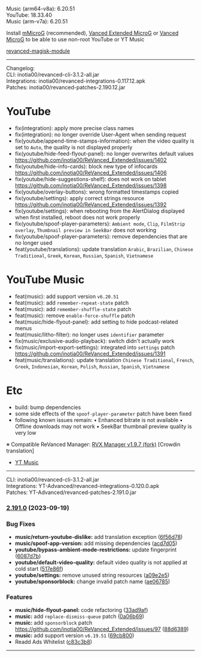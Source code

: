 Music (arm64-v8a): 6.20.51  
YouTube: 18.33.40  
Music (arm-v7a): 6.20.51  


Install [mMicroG](https://github.com/inotia00/mMicroG/releases) (recommended), [Vanced Extended MicroG](https://github.com/inotia00/VancedMicroG/releases) or [Vanced MicroG](https://github.com/TeamVanced/VancedMicroG/releases) to be able to use non-root YouTube or YT Music  

[revanced-magisk-module](https://github.com/j-hc/revanced-magisk-module)  

---
Changelog:  
CLI: inotia00/revanced-cli-3.1.2-all.jar  
Integrations: inotia00/revanced-integrations-0.117.12.apk  
Patches: inotia00/revanced-patches-2.190.12.jar  

YouTube
==
- fix(integration): apply more precise class names
- fix(integration): no longer override User-Agent when sending request
- fix(youtube/append-time-stamps-information): when the video quality is set to `Auto`, the quality is not displayed properly
- fix(youtube/hide-feed-flyout-panel): no longer overwrites default values https://github.com/inotia00/ReVanced_Extended/issues/1402
- fix(youtube/hide-info-cards): block new type of infocards https://github.com/inotia00/ReVanced_Extended/issues/1406
- fix(youtube/hide-suggestions-shelf): does not work on tablet https://github.com/inotia00/ReVanced_Extended/issues/1398
- fix(youtube/overlay-buttons): wrong formatted timestamps copied
- fix(youtube/settings): apply correct strings resource https://github.com/inotia00/ReVanced_Extended/issues/1392
- fix(youtube/settings): when rebooting from the AlertDialog displayed when first installed, reboot does not work properly
- fix(youtube/spoof-player-parameters): `Ambient mode`, `Clip`, `FilmStrip overlay`, `Thumbnail preview in SeekBar` does not working
- fix(youtube/spoof-player-parameters): remove dependencies that are no longer used
- feat(youtube/translations): update translation
`Arabic`, `Brazilian`, `Chinese Traditional`, `Greek`, `Korean`, `Russian`, `Spanish`, `Vietnamese`


YouTube Music
==
- feat(music): add support version `v6.20.51`
- feat(music): add `remember-repeat-state` patch
- feat(music): add `remember-shuffle-state` patch
- feat(music): remove `enable-force-shuffle` patch
- feat(music/hide-flyout-panel): add setting to hide podcast-related menus
- feat(music/litho-filter): no longer uses `identifier` parameter
- fix(music/exclusive-audio-playback): switch didn't actually work
- fix(music/import-export-settings): integrated into `settings` patch https://github.com/inotia00/ReVanced_Extended/issues/1391
- feat(music/translations): update translation
`Chinese Traditional`, `French`, `Greek`, `Indonesian`, `Korean`, `Polish`, `Russian`, `Spanish`, `Vietnamese`


Etc
==
- build: bump dependencies
- some side effects of the `spoof-player-parameter` patch have been fixed
- following known issues remain:
• Enhanced bitrate is not available
• Offline downloads may not work
• SeekBar thumbnail preview quality is very low


※ Compatible ReVanced Manager: [RVX Manager v1.9.7 (fork)](https://github.com/inotia00/revanced-manager/releases/tag/v1.9.7)
[Crowdin translation]
- [YT Music](https://crowdin.com/project/revanced-music-extended)

---
CLI: inotia00/revanced-cli-3.1.2-all.jar  
Integrations: YT-Advanced/revanced-integrations-0.120.0.apk  
Patches: YT-Advanced/revanced-patches-2.191.0.jar  

### [2.191.0](https://github.com/YT-Advanced/ReX-patches/compare/v2.190.2...v2.191.0) (2023-09-19)
### Bug Fixes
* **music/return-youtube-dislike:** add translation exception ([6f56d78](https://github.com/YT-Advanced/ReX-patches/commit/6f56d78e3edb8f34643168c6cbe513cf71124f6a))
* **music/spoof-app-version:** add missing dependencies ([acd7d05](https://github.com/YT-Advanced/ReX-patches/commit/acd7d057b9918a6a539dfd1ea748fcc143efee52))
* **youtube/bypass-ambient-mode-restrictions:** update fingerprint ([6087d7b](https://github.com/YT-Advanced/ReX-patches/commit/6087d7be8340e48488a054c715ebd0b9b4a80bd0))
* **youtube/default-video-quality:** default video quality is not applied at cold start ([517e86f](https://github.com/YT-Advanced/ReX-patches/commit/517e86f75ceb18b1fbeac7a01a39bc065e6deb67))
* **youtube/settings:** remove unused string resources ([a09e2e5](https://github.com/YT-Advanced/ReX-patches/commit/a09e2e5b137c71a65377feb55aa3d0aee26dc6d3))
* **youtube/sponsorblock:** change invalid patch name ([ae06785](https://github.com/YT-Advanced/ReX-patches/commit/ae06785f7741c73d046658a5eecf97ebfa4f1217))
### Features
* **music/hide-flyout-panel:** code refactoring ([33ad9af](https://github.com/YT-Advanced/ReX-patches/commit/33ad9afe89a556014a1aa083bf9dd18781642fa1))
* **music:** add `replace-dismiss-queue` patch ([0a06b69](https://github.com/YT-Advanced/ReX-patches/commit/0a06b69b6bd842df34aac55a9117e63d0b81c49a))
* **music:** add `sponsorblock` patch https://github.com/inotia00/ReVanced_Extended/issues/97 ([88d6389](https://github.com/YT-Advanced/ReX-patches/commit/88d63898bce47d78e535114a40beb3be5c41d695))
* **music:** add support version `v6.19.51` ([69cb800](https://github.com/YT-Advanced/ReX-patches/commit/69cb800603356e98f74888342634eca305b80054))
* Readd Ads Whitelist ([c83c3b8](https://github.com/YT-Advanced/ReX-patches/commit/c83c3b823ee574e8f06814ec79a2943934ad8956))

---  
